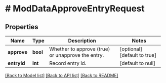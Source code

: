 # # ModDataApproveEntryRequest

## Properties

Name | Type | Description | Notes
------------ | ------------- | ------------- | -------------
**approve** | **bool** | Whether to approve (true) or unapprove the entry. | [optional] [default to true]
**entryid** | **int** | Record entry id. | [default to null]

[[Back to Model list]](../../README.md#models) [[Back to API list]](../../README.md#endpoints) [[Back to README]](../../README.md)
